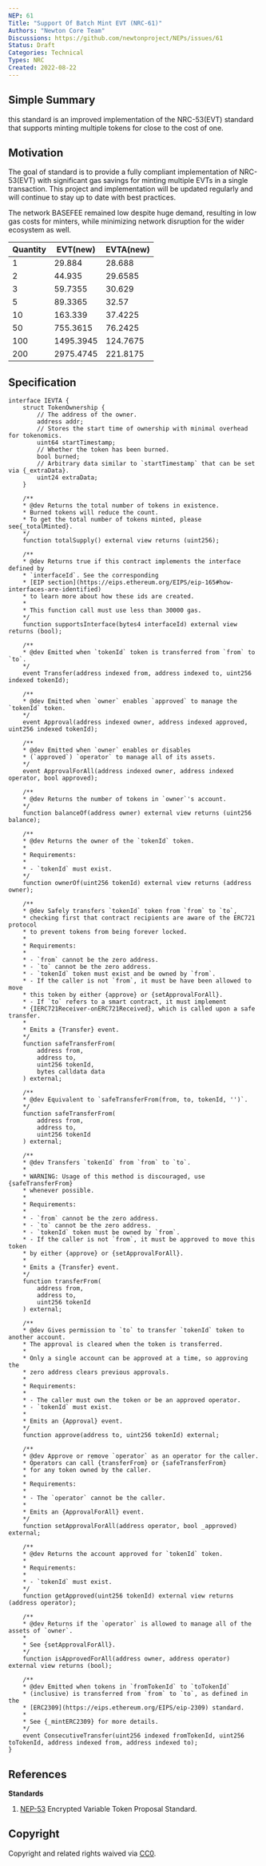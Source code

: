 ```yaml
---
NEP: 61
Title: "Support Of Batch Mint EVT (NRC-61)"
Authors: "Newton Core Team"
Discussions: https://github.com/newtonproject/NEPs/issues/61
Status: Draft
Categories: Technical
Types: NRC
Created: 2022-08-22
---
```


## Simple Summary

this standard is an improved implementation of the NRC-53(EVT) standard that supports minting multiple tokens for close to the cost of one.

## Motivation

The goal of standard is to provide a fully compliant implementation of NRC-53(EVT) with significant gas savings for minting multiple EVTs in a single transaction. This project and implementation will be updated regularly and will continue to stay up to date with best practices.

The network BASEFEE remained low despite huge demand, resulting in low gas costs for minters, while minimizing network disruption for the wider ecosystem as well.

|  Quantity  |    EVT(new)    |    EVTA(new)   |
| ---------- | -------------- | -------------- |
| 1          | 29.884         | 28.688         |
| 2          | 44.935         | 29.6585        |
| 3          | 59.7355        | 30.629         |
| 5          | 89.3365        | 32.57          |
| 10         | 163.339        | 37.4225        |
| 50         | 755.3615       | 76.2425        |
| 100        | 1495.3945      | 124.7675       |
| 200        | 2975.4745      | 221.8175       |


## Specification

```solidity
interface IEVTA {
    struct TokenOwnership {
        // The address of the owner.
        address addr;
        // Stores the start time of ownership with minimal overhead for tokenomics.
        uint64 startTimestamp;
        // Whether the token has been burned.
        bool burned;
        // Arbitrary data similar to `startTimestamp` that can be set via {_extraData}.
        uint24 extraData;
    }

    /**
    * @dev Returns the total number of tokens in existence.
    * Burned tokens will reduce the count.
    * To get the total number of tokens minted, please see{_totalMinted}.
    */
    function totalSupply() external view returns (uint256);

    /**
    * @dev Returns true if this contract implements the interface defined by
    * `interfaceId`. See the corresponding
    * [EIP section](https://eips.ethereum.org/EIPS/eip-165#how-interfaces-are-identified)
    * to learn more about how these ids are created.
    *
    * This function call must use less than 30000 gas.
    */
    function supportsInterface(bytes4 interfaceId) external view returns (bool);

    /**
    * @dev Emitted when `tokenId` token is transferred from `from` to `to`.
    */
    event Transfer(address indexed from, address indexed to, uint256 indexed tokenId);

    /**
    * @dev Emitted when `owner` enables `approved` to manage the `tokenId` token.
    */
    event Approval(address indexed owner, address indexed approved, uint256 indexed tokenId);

    /**
    * @dev Emitted when `owner` enables or disables
    * (`approved`) `operator` to manage all of its assets.
    */
    event ApprovalForAll(address indexed owner, address indexed operator, bool approved);

    /**
    * @dev Returns the number of tokens in `owner`'s account.
    */
    function balanceOf(address owner) external view returns (uint256 balance);

    /**
    * @dev Returns the owner of the `tokenId` token.
    *
    * Requirements:
    *
    * - `tokenId` must exist.
    */
    function ownerOf(uint256 tokenId) external view returns (address owner);

    /**
    * @dev Safely transfers `tokenId` token from `from` to `to`,
    * checking first that contract recipients are aware of the ERC721 protocol
    * to prevent tokens from being forever locked.
    *
    * Requirements:
    *
    * - `from` cannot be the zero address.
    * - `to` cannot be the zero address.
    * - `tokenId` token must exist and be owned by `from`.
    * - If the caller is not `from`, it must be have been allowed to move
    * this token by either {approve} or {setApprovalForAll}.
    * - If `to` refers to a smart contract, it must implement
    * {IERC721Receiver-onERC721Received}, which is called upon a safe transfer.
    *
    * Emits a {Transfer} event.
    */
    function safeTransferFrom(
        address from,
        address to,
        uint256 tokenId,
        bytes calldata data
    ) external;

    /**
    * @dev Equivalent to `safeTransferFrom(from, to, tokenId, '')`.
    */
    function safeTransferFrom(
        address from,
        address to,
        uint256 tokenId
    ) external;

    /**
    * @dev Transfers `tokenId` from `from` to `to`.
    *
    * WARNING: Usage of this method is discouraged, use {safeTransferFrom}
    * whenever possible.
    *
    * Requirements:
    *
    * - `from` cannot be the zero address.
    * - `to` cannot be the zero address.
    * - `tokenId` token must be owned by `from`.
    * - If the caller is not `from`, it must be approved to move this token
    * by either {approve} or {setApprovalForAll}.
    *
    * Emits a {Transfer} event.
    */
    function transferFrom(
        address from,
        address to,
        uint256 tokenId
    ) external;

    /**
    * @dev Gives permission to `to` to transfer `tokenId` token to another account.
    * The approval is cleared when the token is transferred.
    *
    * Only a single account can be approved at a time, so approving the
    * zero address clears previous approvals.
    *
    * Requirements:
    *
    * - The caller must own the token or be an approved operator.
    * - `tokenId` must exist.
    *
    * Emits an {Approval} event.
    */
    function approve(address to, uint256 tokenId) external;

    /**
    * @dev Approve or remove `operator` as an operator for the caller.
    * Operators can call {transferFrom} or {safeTransferFrom}
    * for any token owned by the caller.
    *
    * Requirements:
    *
    * - The `operator` cannot be the caller.
    *
    * Emits an {ApprovalForAll} event.
    */
    function setApprovalForAll(address operator, bool _approved) external;

    /**
    * @dev Returns the account approved for `tokenId` token.
    *
    * Requirements:
    *
    * - `tokenId` must exist.
    */
    function getApproved(uint256 tokenId) external view returns (address operator);

    /**
    * @dev Returns if the `operator` is allowed to manage all of the assets of `owner`.
    *
    * See {setApprovalForAll}.
    */
    function isApprovedForAll(address owner, address operator) external view returns (bool);

    /**
    * @dev Emitted when tokens in `fromTokenId` to `toTokenId`
    * (inclusive) is transferred from `from` to `to`, as defined in the
    * [ERC2309](https://eips.ethereum.org/EIPS/eip-2309) standard.
    *
    * See {_mintERC2309} for more details.
    */
    event ConsecutiveTransfer(uint256 indexed fromTokenId, uint256 toTokenId, address indexed from, address indexed to);
}
```

## References

**Standards**

1. [NEP-53](https://neps.newtonproject.org/neps/nep-53) Encrypted Variable Token Proposal Standard.

## Copyright

Copyright and related rights waived via [CC0](https://creativecommons.org/publicdomain/zero/1.0/).